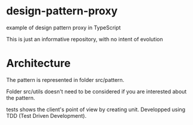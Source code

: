 # design-pattern-proxy

example of design pattern proxy in TypeScript

This is just an informative repository, with no intent of evolution

# Architecture

The pattern is represented in folder src/pattern.

Folder src/utils doesn't need to be considered if you are interested about the pattern.

tests shows the client's point of view by creating unit. Developped using TDD (Test Driven Development).
